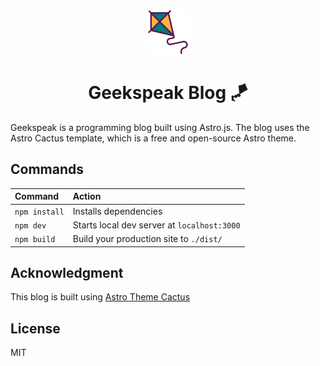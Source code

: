 <div align="center">
  <img alt="Astro Theme Cactus logo" src="./gh-assets/logo.png" width="70" />
</div>
<h1 align="center">
  Geekspeak Blog 🪁
</h1>

Geekspeak is a programming blog built using Astro.js. The blog uses the Astro Cactus template, which is a free and open-source Astro theme.

## Commands

| Command       | Action                                      |
| :------------ | :------------------------------------------ |
| `npm install` | Installs dependencies                       |
| `npm dev`     | Starts local dev server at `localhost:3000` |
| `npm build`   | Build your production site to `./dist/`     |

## Acknowledgment

This blog is built using [Astro Theme Cactus](https://github.com/chrismwilliams/astro-theme-cactus)

## License

MIT

